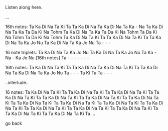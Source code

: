 Listen along here.

...

16th notes:
Ta Ka Di Na Ta Ki Ta
Ta Ka Di Na
Ta Ka Di Na
Ta Ka - Na
Ta Ka Di Na Ta Ka
Ta Da Ki Na Tohm
Ta Ka Di Na Ta Ka
Ta Da Ki Na Tohm
Ta Da Ki Na Tohm
Ta Da Ki Na Tohm
Ta Ka Di Na Ta Ki Ta
Ta Ka Di Na Ta Ki Ta
Ta Ka Di Na Ta Ka Jo Nu
Ta Ka Di Na Ta Ka Jo Nu
Ta - - -

16 note triplets:
Ta Ka Di Na Ta Ka Jo Nu
Ta Ka Di Na Ta Ka Jo Nu
Ta Ka - Na - Ka Jo Nu
[16th notes]
Ta - - - - - - -

16th notes:
Ta Ka Di Na
Ta Ki Ta
Ta Ka Di Na
Ta Ka Di Na
Ta Ki Ta
Ta Ka Di Na
Ta Ka Di Na Ta Ka Jo Nu
Ta - - -
Ta Ki Ta
Ta - - -

..interlude..

16 notes:
Ta Ka Di Na Ta Ki Ta
Ta Ka Di Na Ta Ki Ta
Ta Ka Di Na Ta Ki Ta
Ta Ka Di Na Ta Ki Ta
Ta Ka Di Na Ta Ki Ta
Ta Ka Di Na Ta Ki Ta
Ta Ka Di Na Ta Ki Ta
Ta Ka Di Na Ta Ki Ta
Ta Ka Di Na Ta Ki Ta
Ta Ka Di Na Ta Ki Ta
Ta Ka Di Na Ta Ki Ta
Ta Ka Di Na Ta Ki Ta
Ta Ka Di Na Ta Ki Ta
Ta Ka Di Na Ta Ki Ta
Ta Ka Di Na Ta Ki Ta
Ta Ka Di Na Ta Ki Ta
...

go back